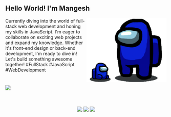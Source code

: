 ## Hello World! I'm Mangesh 

<img src="sus.png" height="200" align="right">

Currently diving into the world of full-stack web development and honing my skills in JavaScript. I'm eager to collaborate on exciting web projects and expand my knowledge. Whether it's front-end design or back-end development, I'm ready to dive in! Let's build something awesome together! #FullStack #JavaScript #WebDevelopment




#
<p align="center">
  
  <i>![](https://quotes-github-readme.vercel.app/api?type=horizontal)
  </i>   
<br>
<br>
</p>       
<p align="center">
<a target="_blank" href="https://linkedin.com/in/mangeshghadwaje"><img src="https://img.shields.io/badge/-LinkedIn-0077B5?style=for-the-badge&logo=Linkedin&logoColor=white"></img></a>
<a target="_blank" href="mailto:mangeshgdj@gmail.com"><img src="https://img.shields.io/badge/-Email-D14836?style=for-the-badge&logo=Gmail&logoColor=white"></img></a>
<a target="_blank" href="https://drive.google.com/file/d/1qcuLhvk7g7X7IT5Fz2Lz917KTb63Ikuz/view?usp=sharing"><img src="https://img.shields.io/badge/-resume-003366?style=for-the-badge&logo=iCloud&logoColor=white"></img></a>
<br>
</p>       

